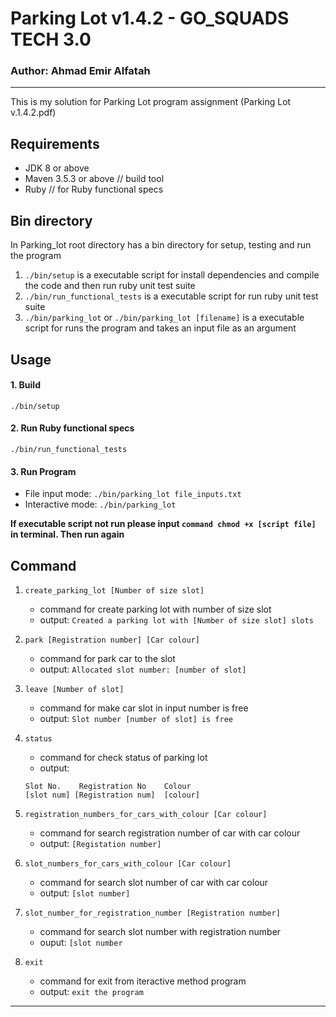 # Parking Lot v1.4.2 - GO_SQUADS TECH 3.0
### Author: Ahmad Emir Alfatah
<hr>
This is my solution for Parking Lot program assignment (<a>Parking Lot v.1.4.2.pdf</a>)

## Requirements
- JDK 8 or above
- Maven 3.5.3 or above // build tool
- Ruby // for Ruby functional specs

## Bin directory
In Parking_lot root directory has a bin directory for setup, testing and run the program
1. ```./bin/setup``` is a executable script for install dependencies and compile the code and then run ruby unit test suite
2. ```./bin/run_functional_tests``` is a executable script for run ruby unit test suite
3. ```./bin/parking_lot```
        or
    ```./bin/parking_lot [filename]``` is a executable script for runs the program and takes an input file as an argument


## Usage
#### 1. Build
```./bin/setup```
#### 2. Run Ruby functional specs
```./bin/run_functional_tests```
#### 3. Run Program
- File input mode:
```./bin/parking_lot file_inputs.txt```
- Interactive mode:
```./bin/parking_lot```

<b>If executable script not run please input ```command chmod +x [script file]``` in terminal. Then run again</b>


## Command
1. `create_parking_lot [Number of size slot]` 
    - command for create parking lot with number of size slot
    - output: `Created a parking lot with [Number of size slot] slots`

2. `park [Registration number] [Car colour]`
    - command for park car to the slot
    - output: `Allocated slot number: [number of slot]`

3. `leave [Number of slot]`
    - command for make car slot in input number is free
    - output: `Slot number [number of slot] is free`

4. `status`
    - command for check status of parking lot
    - output:
    ```
    Slot No.    Registration No    Colour
    [slot num] [Registration num]  [colour]
    ```

5. `registration_numbers_for_cars_with_colour [Car colour]`
    - command for search registration number of car with car colour
    - output: `[Registation number]`

6. `slot_numbers_for_cars_with_colour [Car colour]`
    - command for search slot number of car with car colour
    - output: `[slot number]`
    
7. `slot_number_for_registration_number [Registration number]`
    - command for search slot number with registration number
    - ouput: `[slot number`

8. `exit`
    - command for exit from iteractive method program
    - output: `exit the program`
<hr>
